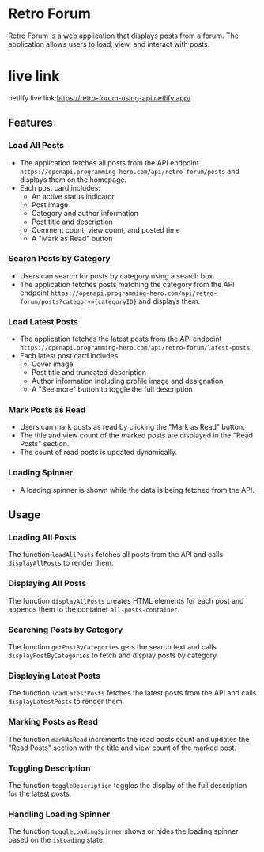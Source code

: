 # Retro Forum

Retro Forum is a web application that displays posts from a forum. The application allows users to load, view, and interact with posts. 
# live link
netlify live link:https://retro-forum-using-api.netlify.app/

## Features

### Load All Posts
- The application fetches all posts from the API endpoint `https://openapi.programming-hero.com/api/retro-forum/posts` and displays them on the homepage.
- Each post card includes:
  - An active status indicator
  - Post image
  - Category and author information
  - Post title and description
  - Comment count, view count, and posted time
  - A "Mark as Read" button

### Search Posts by Category
- Users can search for posts by category using a search box.
- The application fetches posts matching the category from the API endpoint `https://openapi.programming-hero.com/api/retro-forum/posts?category={categoryID}` and displays them.

### Load Latest Posts
- The application fetches the latest posts from the API endpoint `https://openapi.programming-hero.com/api/retro-forum/latest-posts`.
- Each latest post card includes:
  - Cover image
  - Post title and truncated description
  - Author information including profile image and designation
  - A "See more" button to toggle the full description

### Mark Posts as Read
- Users can mark posts as read by clicking the "Mark as Read" button.
- The title and view count of the marked posts are displayed in the "Read Posts" section.
- The count of read posts is updated dynamically.

### Loading Spinner
- A loading spinner is shown while the data is being fetched from the API.

## Usage

### Loading All Posts
The function `loadAllPosts` fetches all posts from the API and calls `displayAllPosts` to render them.

### Displaying All Posts
The function `displayAllPosts` creates HTML elements for each post and appends them to the container `all-posts-container`.

### Searching Posts by Category
The function `getPostByCategories` gets the search text and calls `displayPostByCategories` to fetch and display posts by category.

### Displaying Latest Posts
The function `loadLatestPosts` fetches the latest posts from the API and calls `displayLatestPosts` to render them.

### Marking Posts as Read
The function `markAsRead` increments the read posts count and updates the "Read Posts" section with the title and view count of the marked post.

### Toggling Description
The function `toggleDescription` toggles the display of the full description for the latest posts.

### Handling Loading Spinner
The function `toggleLoadingSpinner` shows or hides the loading spinner based on the `isLoading` state.

